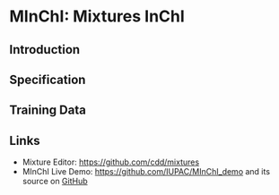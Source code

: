 # MInChI: Mixtures InChI

## Introduction

## Specification

## Training Data

## Links

* Mixture Editor: <https://github.com/cdd/mixtures>
* MInChI Live Demo: <https://github.com/IUPAC/MInChI_demo> and its source on [GitHub](https://github.com/IUPAC/MInChI_demo)